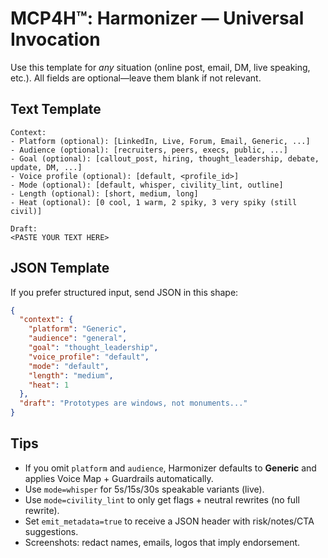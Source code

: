 
# MCP4H™: Harmonizer — Universal Invocation

Use this template for *any* situation (online post, email, DM, live speaking, etc.).
All fields are optional—leave them blank if not relevant.

## Text Template
```
Context:
- Platform (optional): [LinkedIn, Live, Forum, Email, Generic, ...]
- Audience (optional): [recruiters, peers, execs, public, ...]
- Goal (optional): [callout_post, hiring, thought_leadership, debate, update, DM, ...]
- Voice profile (optional): [default, <profile_id>]
- Mode (optional): [default, whisper, civility_lint, outline]
- Length (optional): [short, medium, long]
- Heat (optional): [0 cool, 1 warm, 2 spiky, 3 very spiky (still civil)]

Draft:
<PASTE YOUR TEXT HERE>
```

## JSON Template
If you prefer structured input, send JSON in this shape:

```json
{
  "context": {
    "platform": "Generic",
    "audience": "general",
    "goal": "thought_leadership",
    "voice_profile": "default",
    "mode": "default",
    "length": "medium",
    "heat": 1
  },
  "draft": "Prototypes are windows, not monuments..."
}
```

## Tips
- If you omit `platform` and `audience`, Harmonizer defaults to **Generic** and applies Voice Map + Guardrails automatically.
- Use `mode=whisper` for 5s/15s/30s speakable variants (live).
- Use `mode=civility_lint` to only get flags + neutral rewrites (no full rewrite).
- Set `emit_metadata=true` to receive a JSON header with risk/notes/CTA suggestions.
- Screenshots: redact names, emails, logos that imply endorsement.
